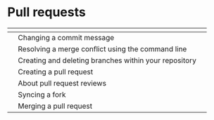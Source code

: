 # Pull requests

<table data-view="cards"><thead><tr><th></th><th></th><th></th></tr></thead><tbody><tr><td></td><td>Changing a commit message</td><td></td></tr><tr><td></td><td>Resolving a merge conflict using the command line</td><td></td></tr><tr><td></td><td>Creating and deleting branches within your repository</td><td></td></tr><tr><td></td><td>Creating a pull request</td><td></td></tr><tr><td></td><td>About pull request reviews</td><td></td></tr><tr><td></td><td>Syncing a fork</td><td></td></tr><tr><td></td><td>Merging a pull request</td><td></td></tr></tbody></table>

